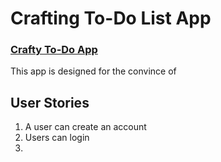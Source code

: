# Crafting To-Do List App

### [Crafty To-Do App](https://blooming-tundra-3951.herokuapp.com/)

This app is designed for the convince of

## User Stories

1. A user can create an account
2. Users can login
3. 
